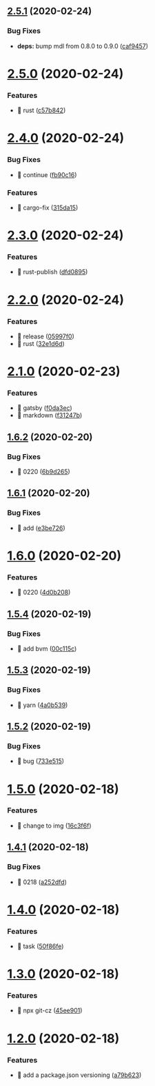 ## [2.5.1](https://github.com/shunkakinoki/shunkakinoki/compare/v2.5.0...v2.5.1) (2020-02-24)


### Bug Fixes

* **deps:** bump mdl from 0.8.0 to 0.9.0 ([caf9457](https://github.com/shunkakinoki/shunkakinoki/commit/caf945702e7e092802ef190f9b97630372ef6f9b))

# [2.5.0](https://github.com/shunkakinoki/shunkakinoki/compare/v2.4.0...v2.5.0) (2020-02-24)


### Features

* 🎸 rust ([c57b842](https://github.com/shunkakinoki/shunkakinoki/commit/c57b842e6e77fe6c6b920a88933dc1320fcf89c7))

# [2.4.0](https://github.com/shunkakinoki/shunkakinoki/compare/v2.3.0...v2.4.0) (2020-02-24)


### Bug Fixes

* 🐛 continue ([fb90c16](https://github.com/shunkakinoki/shunkakinoki/commit/fb90c1621f0d6dc78a26aa4feb90c81afcb1f995))


### Features

* 🎸 cargo-fix ([315da15](https://github.com/shunkakinoki/shunkakinoki/commit/315da1593efd06a67b92f6f6d95c98462e9f45f6))

# [2.3.0](https://github.com/shunkakinoki/shunkakinoki/compare/v2.2.0...v2.3.0) (2020-02-24)


### Features

* 🎸 rust-publish ([dfd0895](https://github.com/shunkakinoki/shunkakinoki/commit/dfd0895c44a8bafc31d4df4798f389a74ee1032a))

# [2.2.0](https://github.com/shunkakinoki/shunkakinoki/compare/v2.1.0...v2.2.0) (2020-02-24)


### Features

* 🎸 release ([05997f0](https://github.com/shunkakinoki/shunkakinoki/commit/05997f056af1f3363aa3088bd97b092b3ecea7b6))
* 🎸 rust ([32e1d6d](https://github.com/shunkakinoki/shunkakinoki/commit/32e1d6da80644d38bc3508d693f52d4b563fc051))

# [2.1.0](https://github.com/shunkakinoki/shunkakinoki/compare/v2.0.1...v2.1.0) (2020-02-23)


### Features

* 🎸 gatsby ([f0da3ec](https://github.com/shunkakinoki/shunkakinoki/commit/f0da3ec0be2bd095a8f30335fd0d4b44a0789b62))
* 🎸 markdown ([f31247b](https://github.com/shunkakinoki/shunkakinoki/commit/f31247b19b2cfaffba72705807a1f1a2328901b8))

## [1.6.2](https://github.com/shunkakinoki/shunkakinoki/compare/v1.6.1...v1.6.2) (2020-02-20)


### Bug Fixes

* 🐛 0220 ([6b9d265](https://github.com/shunkakinoki/shunkakinoki/commit/6b9d2658110f4f8bdd0b4ba1a35e4c722963844f))

## [1.6.1](https://github.com/shunkakinoki/shunkakinoki/compare/v1.6.0...v1.6.1) (2020-02-20)


### Bug Fixes

* 🐛 add ([e3be726](https://github.com/shunkakinoki/shunkakinoki/commit/e3be72647774f4b22dcc9efe4f90cda3946d0b33))

# [1.6.0](https://github.com/shunkakinoki/shunkakinoki/compare/v1.5.4...v1.6.0) (2020-02-20)


### Features

* 🎸 0220 ([4d0b208](https://github.com/shunkakinoki/shunkakinoki/commit/4d0b208f6688863e79a4c0611cc98865a314e280))

## [1.5.4](https://github.com/shunkakinoki/shunkakinoki/compare/v1.5.3...v1.5.4) (2020-02-19)


### Bug Fixes

* 🐛 add bvm ([00c115c](https://github.com/shunkakinoki/shunkakinoki/commit/00c115cc52c8a556d26c46d2a1ae42d64e9cfd9a))

## [1.5.3](https://github.com/shunkakinoki/shunkakinoki/compare/v1.5.2...v1.5.3) (2020-02-19)


### Bug Fixes

* 🐛 yarn ([4a0b539](https://github.com/shunkakinoki/shunkakinoki/commit/4a0b539c355df3df7f3db5c1cb1df955065fc239))

## [1.5.2](https://github.com/shunkakinoki/shunkakinoki/compare/v1.5.1...v1.5.2) (2020-02-19)


### Bug Fixes

* 🐛 bug ([733e515](https://github.com/shunkakinoki/shunkakinoki/commit/733e5153336fe15efe72ef201738e0860b3b6a0c))

# [1.5.0](https://github.com/shunkakinoki/shunkakinoki/compare/v1.4.1...v1.5.0) (2020-02-18)


### Features

* 🎸 change to img ([16c3f6f](https://github.com/shunkakinoki/shunkakinoki/commit/16c3f6f621162433d232b6451af0bf6e1d3c75dc))

## [1.4.1](https://github.com/shunkakinoki/shunkakinoki/compare/v1.4.0...v1.4.1) (2020-02-18)


### Bug Fixes

* 🐛 0218 ([a252dfd](https://github.com/shunkakinoki/shunkakinoki/commit/a252dfdc6c689aab40541f265288581a15d155b6))

# [1.4.0](https://github.com/shunkakinoki/shunkakinoki/compare/v1.3.0...v1.4.0) (2020-02-18)


### Features

* 🎸 task ([50f86fe](https://github.com/shunkakinoki/shunkakinoki/commit/50f86fed4a4e05f09a0b1dd6c18189cbfdc5064c))

# [1.3.0](https://github.com/shunkakinoki/shunkakinoki/compare/v1.2.0...v1.3.0) (2020-02-18)


### Features

* 🎸 npx git-cz ([45ee901](https://github.com/shunkakinoki/shunkakinoki/commit/45ee90173d90674d1a98e71caaba584d2e720fcf))

# [1.2.0](https://github.com/shunkakinoki/shunkakinoki/compare/v1.1.0...v1.2.0) (2020-02-18)


### Features

* 🎸 add a package.json versioning ([a79b623](https://github.com/shunkakinoki/shunkakinoki/commit/a79b623e0c3ec9d8c83f5c1321f0c0d18cc18207))
